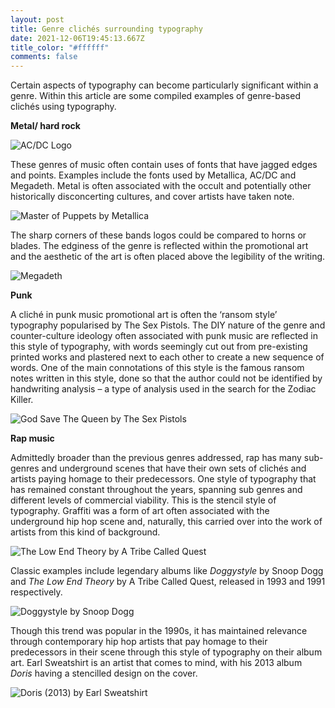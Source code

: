 ```yaml
---
layout: post
title: Genre clichés surrounding typography
date: 2021-12-06T19:45:13.667Z
title_color: "#ffffff"
comments: false
---
```

Certain aspects of typography can become particularly significant within a genre. Within this article are some compiled examples of genre-based clichés using typography.

**Metal/ hard rock**

![](../uploads/ac-dc-logo.jpg "AC/DC Logo")

These genres of music often contain uses of fonts that have jagged edges and points. Examples include the fonts used by Metallica, AC/DC and Megadeth. Metal is often associated with the occult and potentially other historically disconcerting cultures, and cover artists have taken note.

![](../uploads/master-of-puppets-cover.jpg "Master of Puppets by Metallica")

The sharp corners of these bands logos could be compared to horns or blades. The edginess of the genre is reflected within the promotional art and the aesthetic of the art is often placed above the legibility of the writing.

![](../uploads/megadeth-cover.jpg "Megadeth")

**Punk**

A cliché in punk music promotional art is often the ‘ransom style’ typography popularised by The Sex Pistols. The DIY nature of the genre and counter-culture ideology often associated with punk music are reflected in this style of typography, with words seemingly cut out from pre-existing printed works and plastered next to each other to create a new sequence of words. One of the main connotations of this style is the famous ransom notes written in this style, done so that the author could not be identified by handwriting analysis – a type of analysis used in the search for the Zodiac Killer.

![](../uploads/god-save-the-queen-cover.jpg "God Save The Queen by The Sex Pistols")

**Rap music**

Admittedly broader than the previous genres addressed, rap has many sub-genres and underground scenes that have their own sets of clichés and artists paying homage to their predecessors. One style of typography that has remained constant throughout the years, spanning sub genres and different levels of commercial viability. This is the stencil style of typography. Graffiti was a form of art often associated with the underground hip hop scene and, naturally, this carried over into the work of artists from this kind of background.

![](../uploads/the-low-end-theory-cover.jpg "The Low End Theory by A Tribe Called Quest")

Classic examples include legendary albums like *Doggystyle* by Snoop Dogg and *The Low End Theory* by A Tribe Called Quest, released in 1993 and 1991 respectively. 

![](../uploads/doggystyle-cover.jpg "Doggystyle by Snoop Dogg")

Though this trend was popular in the 1990s, it has maintained relevance through contemporary hip hop artists that pay homage to their predecessors in their scene through this style of typography on their album art. Earl Sweatshirt is an artist that comes to mind, with his 2013 album *Doris* having a stencilled design on the cover.

![](../uploads/doris-album-cover.jpg "Doris (2013)  by Earl Sweatshirt")